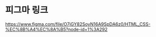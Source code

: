 # 피그마 링크

https://www.figma.com/file/O7jGY82SoyN16A9SpDA6z0/HTML_CSS-%EC%8B%A4%EC%8A%B5?node-id=1%3A292
